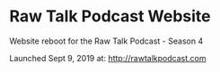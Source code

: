 # Raw Talk Podcast Website
Website reboot for the Raw Talk Podcast - Season 4

Launched Sept 9, 2019 at: http://rawtalkpodcast.com
